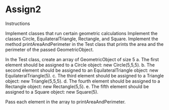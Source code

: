 # Assign2
Instructions

Implement classes that run certain geometric calculations
Implement the classes Circle, EquilateralTriangle, Rectangle, and Square.
Implement the method printAreaAndPerimeter in the Test class that prints the area and
the perimeter of the passed GeometricObject.

In the Test class, create an array of GeometricObject of size 5
a. The first element should be assigned to a Circle object: new Circle(5,5,5).
b. The second element should be assigned to an EquilateralTriangle object: new
EquilateralTriangle(5).
c. The third element should be assigned to a Triangle object: new Triangle(5,5,5).
d. The fourth element should be assigned to a Rectangle object: new Rectangle(5,5).
e. The fifth element should be assigned to a Square object: new Square(5).

Pass each element in the array to printAreaAndPerimeter.
